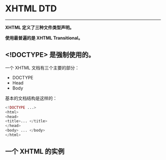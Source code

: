 # XHTML DTD

---

**XHTML 定义了三种文件类型声明。**

**使用最普遍的是 XHTML Transitional。**

## &lt;!DOCTYPE&gt; 是强制使用的。

一个 XHTML 文档有三个主要的部分：

* DOCTYPE
* Head
* Body

基本的文档结构是这样的：

```php
<!DOCTYPE ...>
<html>
<head>
<title>... </title>
</head>
<body> ... </body>
</html>
```



## 一个 XHTML 的实例



